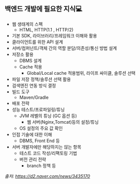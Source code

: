 ## 백엔드 개발에 필요한 지식💻

* 웹 생태계의 스펙
  * HTML, HTTP(1.1 , HTTP/2)
* 기본 SDK, 라이브러리/프레임워크 이해와 활용
* 클라이언트를 위한 API 설계
* 서버/컴퍼넌트/객체 간의 역할 분담/의존성/통신 방법 설계
* 저장소 활용
  * DBMS 설계
  * Cache 적용
    * Global/Local cache 적용범위, 라이프 싸이클, 솔루션 선택
* 파일 저장 정책/솔루션 선택 활용
* 검색엔진 연동 방식 결정
* 빌드 도구 
  * Maven/Gradle
* 배포 전략
* 성능 테스트/프로파일링/튜닝
  * JVM 레벨의 튜닝 (GC 옵션 등)
    * 웹 서버(Nginx,Tomcat)등의 설정/튜닝
  * OS 설정의 주요 값 확인
* 인접 기술에 대한 이해
  * DBMS, Front End 등
* 서버 개발자에만 해당하지는 않는 항목
  * 테스트 코드 작성/리팩토링 기법
  * 버전 관리 전략
    * branch 정책 등

*출처: https://d2.naver.com/news/3435170*
